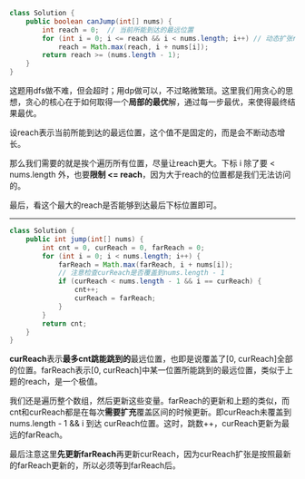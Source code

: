 ``` java
class Solution {
    public boolean canJump(int[] nums) {
        int reach = 0;	// 当前所能到达的最远位置
        for (int i = 0; i <= reach && i < nums.length; i++)	// 动态扩张reach
            reach = Math.max(reach, i + nums[i]);
        return reach >= (nums.length - 1);
    }
}
```

这题用dfs做不难，但会超时；用dp做可以，不过略微繁琐。这里我们用贪心的思想，贪心的核心在于如何取得一个**局部的最优**解，通过每一步最优，来使得最终结果最优。

设reach表示当前所能到达的最远位置，这个值不是固定的，而是会不断动态增长。

那么我们需要的就是挨个遍历所有位置，尽量让reach更大。下标 i 除了要 < nums.length 外，也要**限制 <= reach**，因为大于reach的位置都是我们无法访问的。

最后，看这个最大的reach是否能够到达最后下标位置即可。

------

``` java
class Solution {
    public int jump(int[] nums) {
        int cnt = 0, curReach = 0, farReach = 0;
        for (int i = 0; i < nums.length; i++) {
            farReach = Math.max(farReach, i + nums[i]);
            // 注意检查curReach是否覆盖到nums.length - 1
            if (curReach < nums.length - 1 && i == curReach) {
                cnt++;
                curReach = farReach;
            }
        }
        return cnt;
    }
}
```

**curReach**表示**最多cnt跳能跳到的**最远位置，也即是说覆盖了[0, curReach]全部的位置。farReach表示[0, curReach]中某一位置所能跳到的最远位置，类似于上题的reach，是一个极值。

我们还是遍历整个数组，然后更新这些变量。farReach的更新和上题的类似，而cnt和curReach都是在每次**需要扩充**覆盖区间的时候更新。即curReach未覆盖到nums.length - 1 && i 到达 curReach位置。这时，跳数++，curReach更新为最远的farReach。

最后注意这里**先更新farReach**再更新curReach，因为curReach扩张是按照最新的farReach更新的，所以必须等到farReach后。